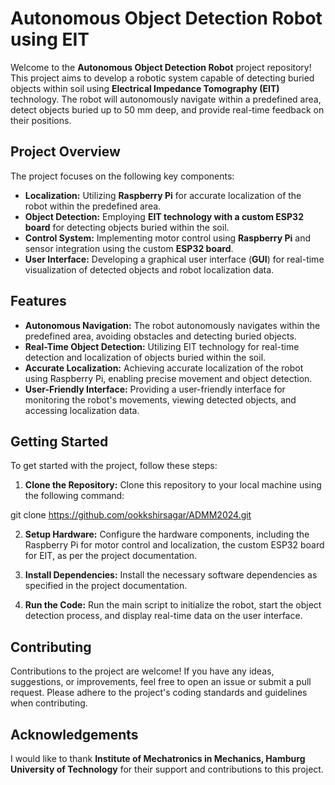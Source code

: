 # Autonomous Object Detection Robot using EIT

Welcome to the **Autonomous Object Detection Robot** project repository! This project aims to develop a robotic system capable of detecting buried objects within soil using **Electrical Impedance Tomography (EIT)** technology. The robot will autonomously navigate within a predefined area, detect objects buried up to 50 mm deep, and provide real-time feedback on their positions.

## Project Overview

The project focuses on the following key components:

- **Localization:** Utilizing **Raspberry Pi** for accurate localization of the robot within the predefined area.
- **Object Detection:** Employing **EIT technology with a custom ESP32 board** for detecting objects buried within the soil.
- **Control System:** Implementing motor control using **Raspberry Pi** and sensor integration using the custom **ESP32 board**.
- **User Interface:** Developing a graphical user interface (**GUI**) for real-time visualization of detected objects and robot localization data.

## Features

- **Autonomous Navigation:** The robot autonomously navigates within the predefined area, avoiding obstacles and detecting buried objects.
- **Real-Time Object Detection:** Utilizing EIT technology for real-time detection and localization of objects buried within the soil.
- **Accurate Localization:** Achieving accurate localization of the robot using Raspberry Pi, enabling precise movement and object detection.
- **User-Friendly Interface:** Providing a user-friendly interface for monitoring the robot's movements, viewing detected objects, and accessing localization data.

## Getting Started

To get started with the project, follow these steps:

1. **Clone the Repository:** Clone this repository to your local machine using the following command:

git clone https://github.com/ookkshirsagar/ADMM2024.git


2. **Setup Hardware:** Configure the hardware components, including the Raspberry Pi for motor control and localization, the custom ESP32 board for EIT, as per the project documentation.

3. **Install Dependencies:** Install the necessary software dependencies as specified in the project documentation.

4. **Run the Code:** Run the main script to initialize the robot, start the object detection process, and display real-time data on the user interface.

## Contributing

Contributions to the project are welcome! If you have any ideas, suggestions, or improvements, feel free to open an issue or submit a pull request. Please adhere to the project's coding standards and guidelines when contributing.

## Acknowledgements

I would like to thank **Institute of Mechatronics in Mechanics, Hamburg University of Technology** for their support and contributions to this project.

